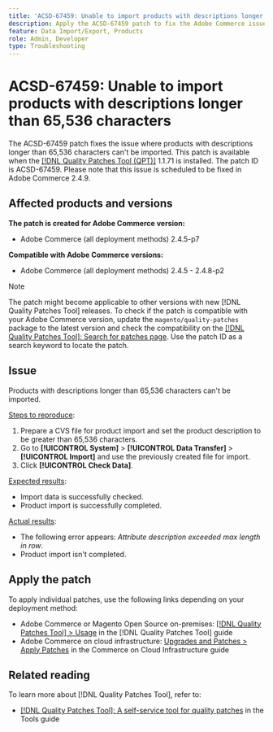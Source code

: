 ```yaml
---
title: 'ACSD-67459: Unable to import products with descriptions longer than 65,536 characters'
description: Apply the ACSD-67459 patch to fix the Adobe Commerce issue where products with descriptions longer than 65,536 characters can't be imported.
feature: Data Import/Export, Products
role: Admin, Developer
type: Troubleshooting
---
```


# ACSD-67459: Unable to import products with descriptions longer than 65,536 characters

The ACSD-67459 patch fixes the issue where products with descriptions longer than 65,536 characters can't be imported. This patch is available when the [[!DNL Quality Patches Tool (QPT)]](/help/tools/quality-patches-tool/quality-patches-tool-to-self-serve-quality-patches.md) 1.1.71 is installed. The patch ID is ACSD-67459. Please note that this issue is scheduled to be fixed in Adobe Commerce 2.4.9.

## Affected products and versions

**The patch is created for Adobe Commerce version:**

* Adobe Commerce (all deployment methods) 2.4.5-p7

**Compatible with Adobe Commerce versions:**

* Adobe Commerce (all deployment methods)  2.4.5 - 2.4.8-p2

>[!NOTE]
>
>The patch might become applicable to other versions with new [!DNL Quality Patches Tool] releases. To check if the patch is compatible with your Adobe Commerce version, update the `magento/quality-patches` package to the latest version and check the compatibility on the [[!DNL Quality Patches Tool]: Search for patches page](https://experienceleague.adobe.com/tools/commerce-quality-patches/index.html). Use the patch ID as a search keyword to locate the patch.

## Issue

Products with descriptions longer than 65,536 characters can't be imported.

<u>Steps to reproduce</u>:

1. Prepare a CVS file for product import and set the product description to be greater than 65,536 characters.
1. Go to **[!UICONTROL System]** > **[!UICONTROL Data Transfer]** > **[!UICONTROL Import]** and use the previously created file for import.
1. Click **[!UICONTROL Check Data]**.

<u>Expected results</u>:

* Import data is successfully checked.
* Product import is successfully completed.

<u>Actual results</u>:

* The following error appears: *Attribute description exceeded max length in row*.
* Product import isn't completed.

## Apply the patch

To apply individual patches, use the following links depending on your deployment method:

* Adobe Commerce or Magento Open Source on-premises: [[!DNL Quality Patches Tool] > Usage](/help/tools/quality-patches-tool/usage.md) in the [!DNL Quality Patches Tool] guide
* Adobe Commerce on cloud infrastructure: [Upgrades and Patches > Apply Patches](https://experienceleague.adobe.com/docs/commerce-cloud-service/user-guide/develop/upgrade/apply-patches.html) in the Commerce on Cloud Infrastructure guide

## Related reading

To learn more about [!DNL Quality Patches Tool], refer to:

* [[!DNL Quality Patches Tool]: A self-service tool for quality patches](/help/tools/quality-patches-tool/quality-patches-tool-to-self-serve-quality-patches.md) in the Tools guide
